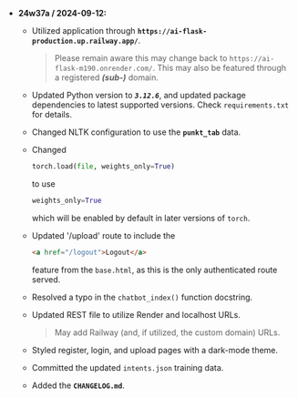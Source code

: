 * __24w37a / 2024-09-12:__ 
  * Utilized application through __`https://ai-flask-production.up.railway.app/`__.
    > Please remain aware this may change back to `https://ai-flask-m190.onrender.com/`. This may also be featured through a registered __*\(sub-\)*__ domain.

  * Updated Python version to __*`3.12.6`*__, and updated package dependencies to latest supported versions. Check `requirements.txt` for details.

  * Changed NLTK configuration to use the __`punkt_tab`__ data.

  * Changed
      ```python
      torch.load(file, weights_only=True)
      ```
    to use
      ```python
      weights_only=True
      ```
    which will be enabled by default in later versions of `torch`.

  * Updated '/upload' route to include the
      ```html
      <a href="/logout">Logout</a>
      ```
    feature from the `base.html`, as this is the only authenticated route served.

  * Resolved a typo in the `chatbot_index()` function docstring.

  * Updated REST file to utilize Render and localhost URLs.
    > May add Railway (and, if utilized, the custom domain) URLs.

  * Styled register, login, and upload pages with a dark-mode theme.

  * Committed the updated `intents.json` training data.

  * Added the __`CHANGELOG.md`__.
